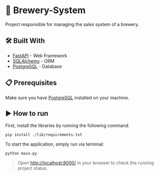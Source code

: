 # 🍺 Brewery-System
Project responsible for managing the sales system of a brewery.

## 🛠️ Built With
* [FastAPI](https://devdocs.io/fastapi/) - Web Framework
* [SQLAlchemy](https://docs.sqlalchemy.org/en/14/) - ORM
* [PostgreSQL](https://www.postgresql.org/docs/) - Database

##  📋 Prerequisites
Make sure you have [PostgreSQL](https://www.postgresql.org/download/) installed on your machine.

## ▶️ How to run

First, install the libraries by running the following command.

```
pip install ./lib/requirements.txt
```

To start the application, simply run via terminal:

```
python main.py
```
> Open [http://localhost:8000/](http://localhost:8000/) in your browser to check the running project status.